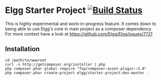 Elgg Starter Project [![Build Status](https://travis-ci.org/Elgg/starter-project.svg?branch=master)](https://travis-ci.org/Elgg/starter-project)
====

This is highly experimental and work-in-progress feature. It comes down to being able to use Elgg's core 
in main project as a composer dependency. For more context have a look at https://github.com/Elgg/Elgg/issues/7721

## Installation

```shell
cd /path/to/wwwroot
curl -s http://getcomposer.org/installer | php
php composer.phar global require "fxp/composer-asset-plugin:~1.0"
php composer.phar create-project elgg/starter-project:dev-master .
```